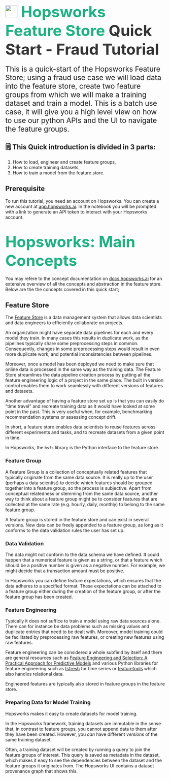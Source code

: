 # <span style="font-width:bold; font-size: 3rem; color:#1EB182;"><img src="../images/icon102.png" width="38px"></img> **Hopsworks Feature Store** </span><span style="font-width:bold; font-size: 3rem; color:#333;">Quick Start - Fraud Tutorial</span>

<span style="font-width:bold; font-size: 1.4rem;"> This is a quick-start of the Hopsworks Feature Store; using a fraud use case we will load data into the feature store, create two feature groups from which we will make a training dataset and train a model.  This is a batch use case, it will give you a high level view on how to use our python APIs and the UI to navigate the feature groups. </span>

## **🗒️ This Quick introduction is divided in 3 parts:** 
1. How to load, engineer and create feature groups, 
2. How to create training datasets,
3. How to train a model from the feature store.


## Prerequisite
To run this tutorial, you need an account on Hopsworks. You can create a new account at  [app.hopsworks.ai](https://app.hopsworks.ai).
In the notebook you will be prompted with a link to generate an API token to interact with your Hopsworks account.

#  <span style="font-width:bold; font-size: 3rem; color:#1EB182;">Hopsworks: Main Concepts</span>
You may refere to the concept documentation on [docs.hopsworks.ai](https://docs.hopsworks.ai/concepts/) for an extensive overview of all the concepts and abstraction in the feature store.
Below are the the concepts covered in this quick start; 

## Feature Store

The [Feature Store](https://www.hopsworks.ai/feature-store) is a data management system that allows data scientists and data engineers to efficiently collaborate on projects.

An organization might have separate data pipelines for each and every model they train. In many cases this results in duplicate work, as the pipelines typically share some preprocessing steps in common. Consequently, changes in some preprocessing steps would result in even more duplicate work, and potential inconsistencies between pipelines.

Moreover, once a model has been deployed we need to make sure that online data is processed in the same way as the training data. The Feature Store streamlines the data pipeline creation process by putting all the feature engineering logic of a project in the same place. The built in version control enables them to work seamlessly with different versions of features and datasets.

Another advantage of having a feature store set up is that you can easily do "time travel" and recreate training data as it would have looked at some point in the past. This is very useful when, for example, benchmarking recommendation systems or assessing concept drift.

In short, a feature store enables data scientists to reuse features across different experiments and tasks, and to recreate datasets from a given point in time. 

In Hopsworks, the `hsfs` library is the Python interface to the feature store.

### Feature Group

A Feature Group is a collection of conceptually related features that typically originate from the same data source. It is really up to the user (perhaps a data scientist) to decide which features should be grouped together into a feature group, so the process is subjective. Apart from conceptual relatedness or stemming from the same data source, another way to think about a feature group might be to consider features that are collected at the same rate (e.g. hourly, daily, monthly) to belong to the same feature group.

A feature group is stored in the feature store and can exist in several versions. New data can be freely appended to a feature group, as long as it conforms to the data validation rules the user has set up.

### Data Validation

The data might not conform to the data schema we have defined. It could happen that a numerical feature is given as a string, or that a feature which should be a positive number is given as a negative number. For example, we might decide that a transaction amount must be positive.

In Hopsworks you can define feature expectations, which ensures that the data adheres to a specified format. These expectations can be attached to a feature group either during the creation of the feature group, or after the feature group has been created.

### Feature Engineering

Typically it does not suffice to train a model using raw data sources alone. There can for instance be data problems such as missing values and duplicate entries that need to be dealt with. Moreover, model training could be facilitated by preprocessing raw features, or creating new features using raw features.

Feature engineering can be considered a whole subfield by itself and there are general resources such as [Feature Engineering and Selection: A Practical Approach for Predictive Models](https://www.amazon.com/Feature-Engineering-Selection-Practical-Predictive-dp-1138079227/dp/1138079227/ref=as_li_ss_tl?_encoding=UTF8&me=&qid=1588630415&linkCode=sl1&tag=inspiredalgor-20&linkId=f3f8d9f56031a030893aad8fc684a800&language=en_US) and various Python libraries for feature engineering such as [tsfresh](https://tsfresh.readthedocs.io/en/latest/) for time series or [featuretools](https://www.featuretools.com/) which also handles relational data.

Engineered features are typically also stored in feature groups in the feature store.


### Preparing Data for Model Training

Hopsworks makes it easy to create datasets for model training.

In the Hopsworks framework, training datasets are immutable in the sense that, in contrast to feature groups, you cannot append data to them after they have been created. However, you *can* have different *versions* of the same training dataset.

Often, a training dataset will be created by running a query to join the feature groups of interest. This query is saved as metadata in the dataset, which makes it easy to see the dependencies between the dataset and the feature groups it originates from. The Hopsworks UI contains a dataset provenance graph that shows this.

<!-- Moreover, you can download the dataset in a format compatible with the framework you're working with, e.g. tfrecords, numpy, csv... -->